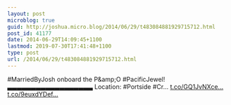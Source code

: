 ```yaml
---
layout: post
microblog: true
guid: http://joshua.micro.blog/2014/06/29/t483084881929715712.html
post_id: 41177
date: 2014-06-29T14:09:45+1100
lastmod: 2019-07-30T17:41:48+1100
type: post
url: /2014/06/29/t483084881929715712.html
---
```

#MarriedByJosh onboard the P&amp;amp;O #PacificJewel!
▃▃▃▃▃▃▃▃▃▃▃▃▃▃▃▃▃▃
Location: #Portside #Cr... [t.co/GQ1JvNXce...](http://t.co/GQ1JvNXcek) [t.co/9euxdYDef...](http://t.co/9euxdYDefE)

